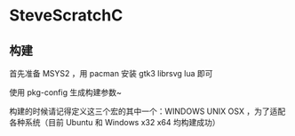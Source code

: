# SteveScratchC

## 构建

首先准备 MSYS2 ，用 pacman 安装 gtk3 librsvg lua 即可

使用 pkg-config 生成构建参数~

构建的时候请记得定义这三个宏的其中一个：WINDOWS UNIX OSX ，为了适配各种系统（目前 Ubuntu 和 Windows x32 x64 均构建成功）
